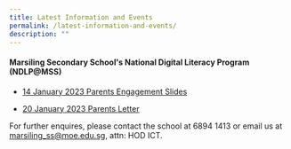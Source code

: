 ```yaml
---
title: Latest Information and Events
permalink: /latest-information-and-events/
description: ""
---
```

#### Marsiling Secondary School's National Digital Literacy Program (NDLP@MSS) 

* [14 January 2023 Parents Engagement Slides](/files/NDLP/14-Jan-2023-PLD-Parents-engagement.pdf)

* [20 January 2023 Parents Letter]()


For further enquires, please contact the school at 6894 1413 or email us at marsiling_ss@moe.edu.sg, attn: HOD ICT.
